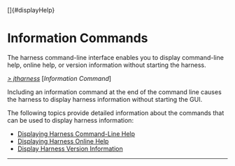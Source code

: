 
[]{#displayHelp}

# Information Commands

The harness command-line interface enables you to display command-line help, online help, or version
information without starting the harness.

[*\> jtharness*](aboutExamples.html) \[*Information Command*\]

Including an information command at the end of the command line causes the harness to display
harness information without starting the GUI.

The following topics provide detailed information about the commands that can be used to display
harness information:

-   [Displaying Harness Command-Line Help](commandHelp.html)
-   [Displaying Harness Online Help](onlineHelp.html)
-   [Display Harness Version Information](versionInfo.html)

----------------------------------------------------------------------------------------------------


